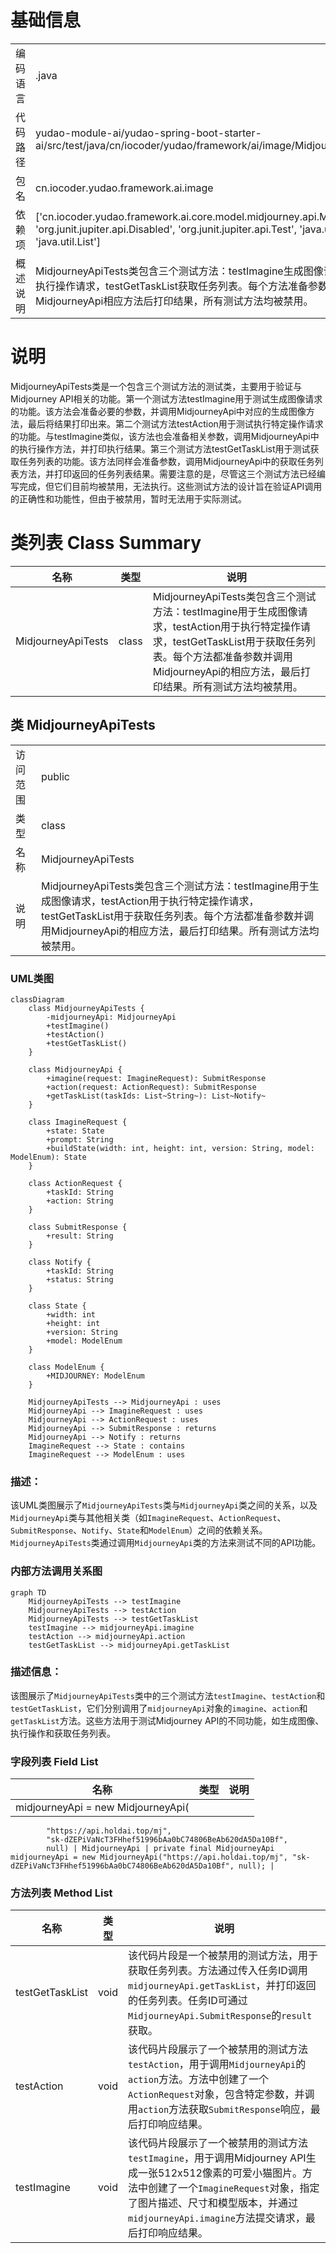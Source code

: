 # 基础信息

|      |      |
|------|------|
| 编码语言 | .java |
| 代码路径 | yudao-module-ai/yudao-spring-boot-starter-ai/src/test/java/cn/iocoder/yudao/framework/ai/image/MidjourneyApiTests.java |
| 包名 | cn.iocoder.yudao.framework.ai.image |
| 依赖项 | ['cn.iocoder.yudao.framework.ai.core.model.midjourney.api.MidjourneyApi', 'org.junit.jupiter.api.Disabled', 'org.junit.jupiter.api.Test', 'java.util.Collections', 'java.util.List'] |
| 概述说明 | MidjourneyApiTests类包含三个测试方法：testImagine生成图像请求，testAction执行操作请求，testGetTaskList获取任务列表。每个方法准备参数并调用MidjourneyApi相应方法后打印结果，所有测试方法均被禁用。 |

# 说明

MidjourneyApiTests类是一个包含三个测试方法的测试类，主要用于验证与Midjourney API相关的功能。第一个测试方法testImagine用于测试生成图像请求的功能。该方法会准备必要的参数，并调用MidjourneyApi中对应的生成图像方法，最后将结果打印出来。第二个测试方法testAction用于测试执行特定操作请求的功能。与testImagine类似，该方法也会准备相关参数，调用MidjourneyApi中的执行操作方法，并打印执行结果。第三个测试方法testGetTaskList用于测试获取任务列表的功能。该方法同样会准备参数，调用MidjourneyApi中的获取任务列表方法，并打印返回的任务列表结果。需要注意的是，尽管这三个测试方法已经编写完成，但它们目前均被禁用，无法执行。这些测试方法的设计旨在验证API调用的正确性和功能性，但由于被禁用，暂时无法用于实际测试。

# 类列表 Class Summary

| 名称   | 类型  | 说明 |
|-------|------|-------------|
| MidjourneyApiTests | class | MidjourneyApiTests类包含三个测试方法：testImagine用于生成图像请求，testAction用于执行特定操作请求，testGetTaskList用于获取任务列表。每个方法都准备参数并调用MidjourneyApi的相应方法，最后打印结果。所有测试方法均被禁用。 |



## 类 MidjourneyApiTests

|      |      |
|------|------|
| 访问范围 | public |
| 类型 | class |
| 名称 | MidjourneyApiTests |
| 说明 | MidjourneyApiTests类包含三个测试方法：testImagine用于生成图像请求，testAction用于执行特定操作请求，testGetTaskList用于获取任务列表。每个方法都准备参数并调用MidjourneyApi的相应方法，最后打印结果。所有测试方法均被禁用。 |


### UML类图

```mermaid
classDiagram
    class MidjourneyApiTests {
        -midjourneyApi: MidjourneyApi
        +testImagine()
        +testAction()
        +testGetTaskList()
    }

    class MidjourneyApi {
        +imagine(request: ImagineRequest): SubmitResponse
        +action(request: ActionRequest): SubmitResponse
        +getTaskList(taskIds: List~String~): List~Notify~
    }

    class ImagineRequest {
        +state: State
        +prompt: String
        +buildState(width: int, height: int, version: String, model: ModelEnum): State
    }

    class ActionRequest {
        +taskId: String
        +action: String
    }

    class SubmitResponse {
        +result: String
    }

    class Notify {
        +taskId: String
        +status: String
    }

    class State {
        +width: int
        +height: int
        +version: String
        +model: ModelEnum
    }

    class ModelEnum {
        +MIDJOURNEY: ModelEnum
    }

    MidjourneyApiTests --> MidjourneyApi : uses
    MidjourneyApi --> ImagineRequest : uses
    MidjourneyApi --> ActionRequest : uses
    MidjourneyApi --> SubmitResponse : returns
    MidjourneyApi --> Notify : returns
    ImagineRequest --> State : contains
    ImagineRequest --> ModelEnum : uses
```

### 描述：
该UML类图展示了`MidjourneyApiTests`类与`MidjourneyApi`类之间的关系，以及`MidjourneyApi`类与其他相关类（如`ImagineRequest`、`ActionRequest`、`SubmitResponse`、`Notify`、`State`和`ModelEnum`）之间的依赖关系。`MidjourneyApiTests`类通过调用`MidjourneyApi`类的方法来测试不同的API功能。


### 内部方法调用关系图

```mermaid
graph TD
    MidjourneyApiTests --> testImagine
    MidjourneyApiTests --> testAction
    MidjourneyApiTests --> testGetTaskList
    testImagine --> midjourneyApi.imagine
    testAction --> midjourneyApi.action
    testGetTaskList --> midjourneyApi.getTaskList
```

### 描述信息：
该图展示了`MidjourneyApiTests`类中的三个测试方法`testImagine`、`testAction`和`testGetTaskList`，它们分别调用了`midjourneyApi`对象的`imagine`、`action`和`getTaskList`方法。这些方法用于测试Midjourney API的不同功能，如生成图像、执行操作和获取任务列表。

### 字段列表 Field List

| 名称  | 类型  | 说明 |
|-------|-------|------|
| midjourneyApi = new MidjourneyApi(
            "https://api.holdai.top/mj",
            "sk-dZEPiVaNcT3FHhef51996bAa0bC74806BeAb620dA5Da10Bf",
            null) | MidjourneyApi | private final MidjourneyApi midjourneyApi = new MidjourneyApi("https://api.holdai.top/mj", "sk-dZEPiVaNcT3FHhef51996bAa0bC74806BeAb620dA5Da10Bf", null); |

### 方法列表 Method List

| 名称  | 类型  | 说明 |
|-------|-------|------|
| testGetTaskList | void | 该代码片段是一个被禁用的测试方法，用于获取任务列表。方法通过传入任务ID调用`midjourneyApi.getTaskList`，并打印返回的任务列表。任务ID可通过`MidjourneyApi.SubmitResponse`的`result`获取。 |
| testAction | void | 该代码片段展示了一个被禁用的测试方法`testAction`，用于调用`MidjourneyApi`的`action`方法。方法中创建了一个`ActionRequest`对象，包含特定参数，并调用`action`方法获取`SubmitResponse`响应，最后打印响应结果。 |
| testImagine | void | 该代码片段展示了一个被禁用的测试方法`testImagine`，用于调用Midjourney API生成一张512x512像素的可爱小猫图片。方法中创建了一个`ImagineRequest`对象，指定了图片描述、尺寸和模型版本，并通过`midjourneyApi.imagine`方法提交请求，最后打印响应结果。 |




